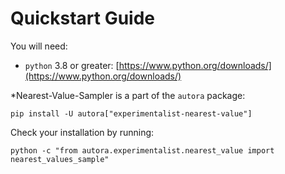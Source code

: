 # Quickstart Guide

You will need:

- `python` 3.8 or greater: [https://www.python.org/downloads/](https://www.python.org/downloads/)

*Nearest-Value-Sampler is a part of the `autora` package:

```shell
pip install -U autora["experimentalist-nearest-value"]
```


Check your installation by running:
```shell
python -c "from autora.experimentalist.nearest_value import nearest_values_sample"
```
